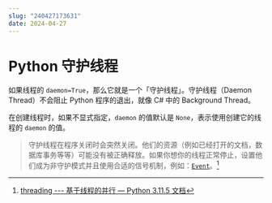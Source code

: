 ```yaml
---
slug: "240427173631"
date: 2024-04-27
---
```


# Python 守护线程

如果线程的 `daemon=True`，那么它就是一个「守护线程」。守护线程（Daemon Thread）不会阻止 Python 程序的退出，就像 C# 中的 Background Thread。

在创建线程时，如果不显式指定，`daemon` 的值默认是 `None`，表示使用创建它的线程的 `daemon` 的值。

> 守护线程在程序关闭时会突然关闭。他们的资源（例如已经打开的文档，数据库事务等等）可能没有被正确释放。如果你想你的线程正常停止，设置他们成为非守护模式并且使用合适的信号机制，例如：[`Event`](https://docs.python.org/zh-cn/3/library/threading.html#threading.Event)。[^1]

[^1]: [threading --- 基于线程的并行 — Python 3.11.5 文档](https://docs.python.org/zh-cn/3/library/threading.html#thread-objects)

